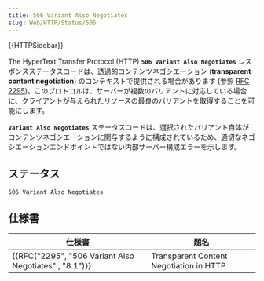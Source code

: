 ```yaml
---
title: 506 Variant Also Negotiates
slug: Web/HTTP/Status/506
---
```

{{HTTPSidebar}}

The HyperText Transfer Protocol (HTTP) **`506 Variant Also Negotiates`** レスポンスステータスコードは、透過的コンテンツネゴシエーション (**transparent content negotiation**) のコンテキストで提供される場合があります (参照 [RFC 2295](https://tools.ietf.org/html/rfc2295))。このプロトコルは、サーバーが複数のバリアントに対応している場合に、クライアントが与えられたリソースの最良のバリアントを取得することを可能にします。

**`Variant Also Negotiates`** ステータスコードは、選択されたバリアント自体がコンテンツネゴシエーションに関与するように構成されているため、適切なネゴシエーションエンドポイントではない内部サーバー構成エラーを示します。

## ステータス

```
506 Variant Also Negotiates
```

## 仕様書

| 仕様書                                                                   | 題名                                    |
| ------------------------------------------------------------------------ | --------------------------------------- |
| {{RFC("2295", "506 Variant Also Negotiates" , "8.1")}} | Transparent Content Negotiation in HTTP |
